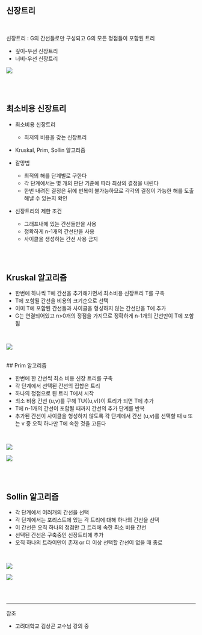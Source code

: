 

## 신장트리


<br/>

신장트리 : G의 간선들로만 구성되고 G의 모든 정점들이 포함된 트리
 - 깊이-우선 신장트리
 - 너비-우선 신장트리
 
 ![](https://images.velog.io/images/cham/post/81fd8524-3158-43c1-8119-a6edf2119ed6/image.png)
 
 
 
<br/><br/>

## 최소비용 신장트리


- 최소비용 신장트리
  - 최저의 비용을 갖는 신장트리
  
- Kruskal, Prim, Sollin 알고리즘
- 갈망법
  - 최적의 해를 단계별로 구한다
  - 각 단계에서는 몇 개의 판단 기준에 따라 최상의 결정을 내린다
  - 한번 내려진 결정은 뒤에 번복이 불가능하므로 각각의 결정이 가능한 해를 도출해낼 수 있는지 확인
  
- 신장트리의 제한 조건
  - 그래프내에 있는 간선들만을 사용
  - 정확하게 n-1개의 간선만을 사용
  - 사이클을 생성하는 간선 사용 금지
   

  
<br/><br/>

## Kruskal 알고리즘


- 한번에 하나씩 T에 간선을 추가해가면서 최소비용 신장트리 T를 구축
- T에 포함될 간선을 비용의 크기순으로 선택
- 이미 T에 포함된 간선들과 사이클을 형성하지 않는 간선만을 T에 추가
- G는 연결되어있고 n>0개의 정점을 가지므로 정확하게 n-1개의 간선만이 T에 포함됨
<br/>

![](https://images.velog.io/images/cham/post/cf45f5bc-de19-4049-8698-90f8e465074a/image.png)


<br/>
## Prim 알고리즘


- 한번에 한 간선씩 최소 비용 신장 트리를 구축
- 각 단계에서 선택된 간선의 집합은 트리
- 하나의 정점으로 된 트리 T에서 시작
- 최소 비용 간선 (u,v)를 구해 TU{(u,v)}이 트리가 되면 T에 추가
- T에 n-1개의 간선이 포함될 때까지 간선의 추가 단계를 반복
- 추가된 간선이 사이클을 형성하지 않도록 각 단계에서 간선 (u,v)를 선택할 때 u 또는 v 중 오직 하나만 T에 속한 것을 고른다
  

<br/>

![](https://images.velog.io/images/cham/post/544b431a-9753-4f27-9dae-655f0f2ed5f8/image.png)


![](https://images.velog.io/images/cham/post/f36ffb7a-7961-4316-abeb-210034f01181/image.png)




<br/><br/>

## Sollin 알고리즘


- 각 단계에서 여러개의 간선을 선택
- 각 단계에서는 포리스트에 있는 각 트리에 대해 하나의 간선을 선택
- 이 간선은 오직 하나의 정점만 그 트리에 속한 최소 비용 간선
- 선택된 간선은 구축중인 신장트리에 추가
- 오직 하나의 트라이만이 존재 or 더 이상 선택할 간선이 없을 때 종료

<br/>

![](https://images.velog.io/images/cham/post/7d560358-5cd2-4b0b-9de0-eab337151a70/image.png)

![](https://images.velog.io/images/cham/post/de8015af-0309-442e-bdfe-2ef016e2872b/image.png)

<br/><br/>


---
참조
- 고려대학교 김상곤 교수님 강의 중



